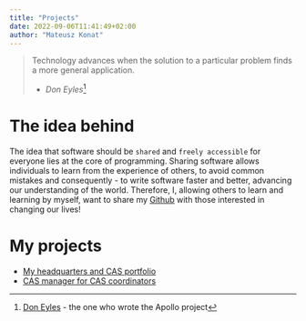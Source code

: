 ```yaml
---
title: "Projects"
date: 2022-09-06T11:41:49+02:00
author: "Mateusz Konat"
---
```


> Technology advances when the solution to a particular problem finds a more general application.
>- _Don Eyles_[^1]

[^1]: [Don Eyles](https://en.wikipedia.org/wiki/Don_Eyles) - the one who wrote the Apollo project

# The idea behind
The idea that software should be `shared` and `freely accessible` for everyone lies at the core of programming. Sharing software allows individuals to learn from the experience of others, to avoid common mistakes and consequently - to write software faster and better, advancing our understanding of the world. Therefore, I, allowing others to learn and learning by myself, want to share my [Github](https://github.com/undeMalum) with those interested in changing our lives!

# My projects
- [My headquarters and CAS portfolio](https://github.com/undeMalum/portfolio)
- [CAS manager for CAS coordinators](https://github.com/undeMalum/CAS-manager)
